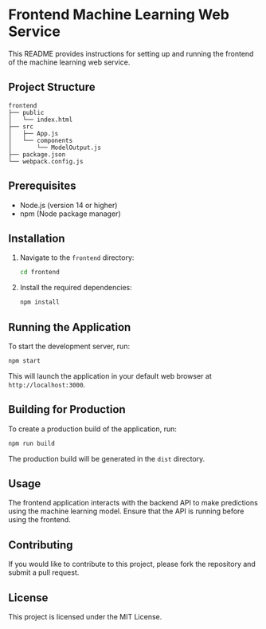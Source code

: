 # Frontend Machine Learning Web Service

This README provides instructions for setting up and running the frontend of the machine learning web service.

## Project Structure

```
frontend
├── public
│   └── index.html
├── src
│   ├── App.js
│   └── components
│       └── ModelOutput.js
├── package.json
└── webpack.config.js
```

## Prerequisites

- Node.js (version 14 or higher)
- npm (Node package manager)

## Installation

1. Navigate to the `frontend` directory:

   ```bash
   cd frontend
   ```

2. Install the required dependencies:

   ```bash
   npm install
   ```

## Running the Application

To start the development server, run:

```bash
npm start
```

This will launch the application in your default web browser at `http://localhost:3000`.

## Building for Production

To create a production build of the application, run:

```bash
npm run build
```

The production build will be generated in the `dist` directory.

## Usage

The frontend application interacts with the backend API to make predictions using the machine learning model. Ensure that the API is running before using the frontend.

## Contributing

If you would like to contribute to this project, please fork the repository and submit a pull request.

## License

This project is licensed under the MIT License.